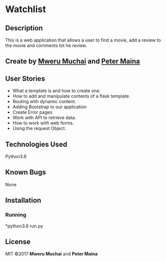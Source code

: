 # Watchlist

## Description
This is a web application that allows a user to find a movie, add a review to the movie and comments tot he review.

## Create by [Mweru Muchai](https://github.com/mwerumuchai) and [Peter Maina](https://github.com/petersoleeh)

## User Stories
* What a template is and how to create one.
* How to add and manipulate contents of a flask template.
* Routing with dynamic content.
* Adding Bootstrap to our application
* Create Error pages
* Work with API to retrieve data.
* How to work with web forms.
* Using the request Object.

## Technologies Used
Python3.6

## Known Bugs
None

## Installation


### Running
*python3.6 run.py


## License
 MIT &copy;2017 **Mweru Muchai** and **Peter Maina**
